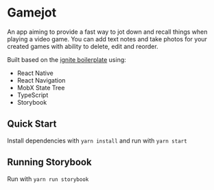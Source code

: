 # Gamejot
An app aiming to provide a fast way to jot down and recall things when playing a video game. You can add text notes and take photos for your created games with ability to delete, edit and reorder.

Built based on the [ignite boilerplate](https://github.com/infinitered/ignite) using:
- React Native
- React Navigation
- MobX State Tree
- TypeScript
- Storybook


## Quick Start
Install dependencies with `yarn install`
and run with `yarn start`

## Running Storybook
Run with `yarn run storybook`

